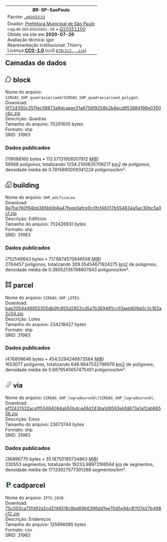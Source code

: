 <aside>
<table align="right">
<tr><th>BR-SP-SaoPaulo</th></tr>
<tr><td>
Pacote: <a target="_git" href="http://git.digital-guard.org/preserv-BR/blob/main/data/SP/SaoPaulo/_pk0033.01"><small>_pk0033.01</small></a>
</td></tr>
<tr><td>
Doador: <a rel="external" target="_doador" href="http://www.capital.sp.gov.br/">Prefeitura Municipal de São Paulo</a><br/>
<small>cnpj:46.395.000/0001-39</small> • <a rel="external" target="_doador" href="https://www.wikidata.org/wiki/Q10351100">Q10351100</a></small><br/>
Obtido via <i>site</i> em <b>2020-07-26</b><br/>
Avaliação técnica: igor<br/>
Representação institucional: Thierry<br/>
Licença <a rel="external" target="_doador" href="https://creativecommons.org/publicdomain/zero/1.0/"><b>CC0-1.0</b></a> (cc0 <a title="SHA256 679c1c29a07170adeaf8e29feb9d5e33375cff18813f431bf28f3f3bc31675ef.zip" href="http://dl.digital-guard.org/679c1c29a07170adeaf8e29feb9d5e33375cff18813f431bf28f3f3bc31675ef.zip"><code>679c1c2...zip</code></a>)
</td></tr>
</table>
</aside>

<section>

# Camadas de dados
## <img src="https://raw.githubusercontent.com/digital-guard/preserv/main/docs/assets/layerIcon-block.png" alt="block" width="20"/> block

Nome do arquivo: `SIRGAS_SHP_quadraviariaed/SIRGAS_SHP_quadraviariaed_polygon`.<br/>Download: <a title="SHA256" href="http://dl.digital-guard.org/0f724350c2511ec58873a9dcaeec51a6756f9258b2b4ecd953884198e0350cbc.zip">0f724350c2511ec58873a9dcaeec51a6756f9258b2b4ecd953884198e0350cbc.zip</a><br/>Descrição: Quadras<br/>Tamanho do arquivo: 70291605 bytes<br/>Formato: shp<br/>SRID: 31983




### Dados publicados
(119088160 bytes • 113.57131958007812 <abbr title="mebibyte">MiB</abbr>)<br />
59568 polígonos, totalizando 1254.2100635706217 <abbr title="quilômetros quadrados">km2</abbr> de polígonos;<br/>densidade média de 0.7815890009341224 polígonos/km².
## <img src="https://raw.githubusercontent.com/digital-guard/preserv/main/docs/assets/layerIcon-building.png" alt="building" width="20"/> building

Nome do arquivo: `SHP_edificacao`.<br/>Download: <a title="SHA256" href="http://dl.digital-guard.org/8e7be760f94bb385bb1b6a47feee3afce9c0fcf48317b554834a5ac30bc5a0cf.zip">8e7be760f94bb385bb1b6a47feee3afce9c0fcf48317b554834a5ac30bc5a0cf.zip</a><br/>Descrição: Edifícios<br/>Tamanho do arquivo: 702426931 bytes<br/>Formato: shp<br/>SRID: 31983




### Dados publicados
(752549843 bytes • 717.6874570846558 <abbr title="mebibyte">MiB</abbr>)<br />
2764457 polígonos, totalizando 309.55454671924275 <abbr title="quilômetros quadrados">km2</abbr> de polígonos;<br/>densidade média de 0.38052136788607843 polígonos/km².
## <img src="https://raw.githubusercontent.com/digital-guard/preserv/main/docs/assets/layerIcon-parcel.png" alt="parcel" width="20"/> parcel

Nome do arquivo: `SIRGAS_SHP_LOTES`.<br/>Download: <a title="SHA256" href="http://dl.digital-guard.org/bae2054448855305db0fc855d2852cd5a7b369481cc03aeb809a0c3c162a2c04.zip">bae2054448855305db0fc855d2852cd5a7b369481cc03aeb809a0c3c162a2c04.zip</a><br/>Descrição: Lotes<br/>Tamanho do arquivo: 234218427 bytes<br/>Formato: shp<br/>SRID: 31983




### Dados publicados
(476608646 bytes • 454.5294246673584 <abbr title="mebibyte">MiB</abbr>)<br />
1653077 polígonos, totalizando 646.9647532796976 <abbr title="quilômetros quadrados">km2</abbr> de polígonos;<br/>densidade média de 0.6879545657475451 polígonos/km².
## <img src="https://raw.githubusercontent.com/digital-guard/preserv/main/docs/assets/layerIcon-via.png" alt="via" width="20"/> via

Nome do arquivo: `SIRGAS_SHP_logradouronbl/SIRGAS_SHP_logradouronbl`.<br/>Download: <a title="SHA256" href="http://dl.digital-guard.org/ef12421332aca1f53484084ab50bdca48d243ba1d9593ebfd873a1af2ab86556.zip">ef12421332aca1f53484084ab50bdca48d243ba1d9593ebfd873a1af2ab86556.zip</a><br/>Descrição: Eixos<br/>Tamanho do arquivo: 23673744 bytes<br/>Formato: shp<br/>SRID: 31983




### Dados publicados
(36896770 bytes • 35.18750190734863 <abbr title="mebibyte">MiB</abbr>)<br />
230553 segmentos, totalizando 19233.98973198564 <abbr title="quilômetros">km</abbr> de segmentos;<br/>densidade média de 17.133927577301268 segmentos/km².
## <img src="https://raw.githubusercontent.com/digital-guard/preserv/main/docs/assets/layerIcon-cadparcel.png" alt="cadparcel" width="20"/> cadparcel

Nome do arquivo: `IPTU_2020`.<br/>Download: <a title="SHA256" href="http://dl.digital-guard.org/75c003ca72fd92a2cd2146518c8bd69b6396dd1ee70d5e94c81107e27b498c12.zip">75c003ca72fd92a2cd2146518c8bd69b6396dd1ee70d5e94c81107e27b498c12.zip</a><br/>Descrição: Endereços<br/>Tamanho do arquivo: 125696085 bytes<br/>Formato: csv<br/>SRID: 31983







</section>

